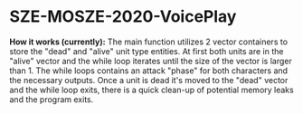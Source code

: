 # SZE-MOSZE-2020-VoicePlay
**How it works (currently):**
The main function utilizes 2 vector containers to store the "dead" and "alive" unit type entities. At first both units are in the "alive" vector and the while loop iterates until the size of the vector is larger than 1. The while loops contains an attack "phase" for both characters and the necessary outputs. Once a unit is dead it's moved to the "dead" vector and the while loop exits, there is a quick clean-up of potential memory leaks and the program exits.
